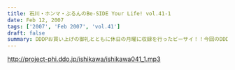 ```yaml
---
title: 石川・ホンマ・ぶるんのBe-SIDE Your Life! vol.41-1
date: Feb 12, 2007
tags: ['2007', 'Feb 2007', 'vol.41']
draft: false
summary: DDDPお買い上げの御礼とともに休日の月曜に収録を行ったビーサイ！！今回のDDDP販売にご応募いただいた方もそうでないキミもビーサイへの参加はいつでも受付中！！お手紙気分でメールを下さい〜〜いつでもお待ちしてますよ〜〜NAMAE
---
```


http://project-phi.ddo.jp/ishikawa/ishikawa041_1.mp3
